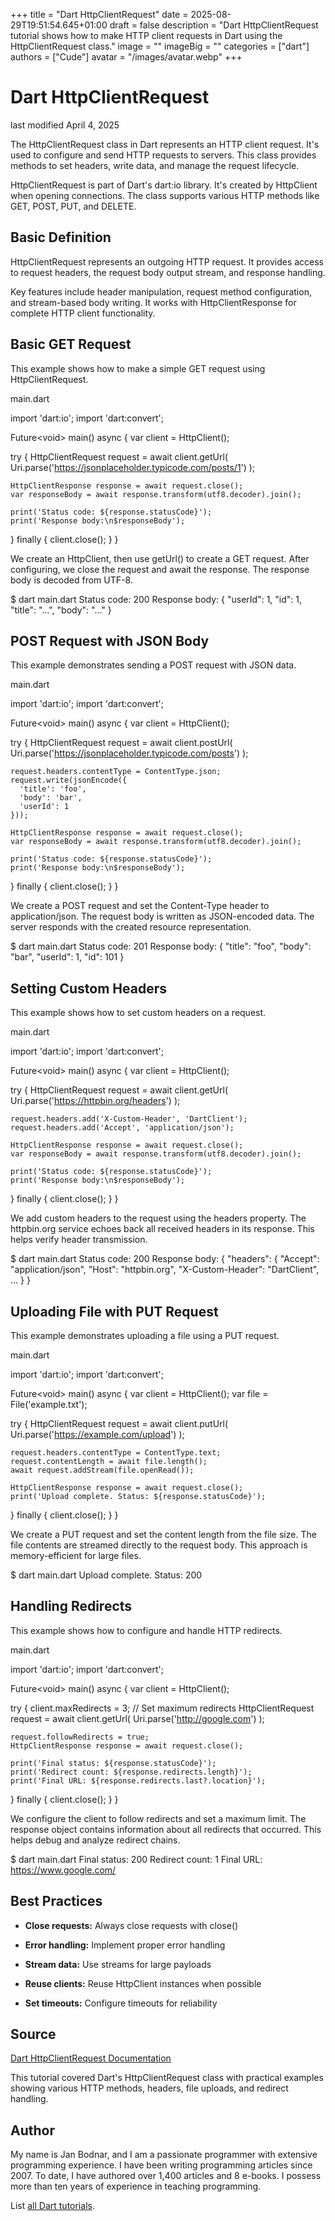 +++
title = "Dart HttpClientRequest"
date = 2025-08-29T19:51:54.645+01:00
draft = false
description = "Dart HttpClientRequest tutorial shows how to make HTTP client requests in Dart using the HttpClientRequest class."
image = ""
imageBig = ""
categories = ["dart"]
authors = ["Cude"]
avatar = "/images/avatar.webp"
+++

# Dart HttpClientRequest

last modified April 4, 2025

The HttpClientRequest class in Dart represents an HTTP client request.
It's used to configure and send HTTP requests to servers. This class provides
methods to set headers, write data, and manage the request lifecycle.

HttpClientRequest is part of Dart's dart:io library. It's created
by HttpClient when opening connections. The class supports various HTTP methods
like GET, POST, PUT, and DELETE.

## Basic Definition

HttpClientRequest represents an outgoing HTTP request. It provides
access to request headers, the request body output stream, and response handling.

Key features include header manipulation, request method configuration, and
stream-based body writing. It works with HttpClientResponse for complete
HTTP client functionality.

## Basic GET Request

This example shows how to make a simple GET request using HttpClientRequest.

main.dart
  

import 'dart:io';
import 'dart:convert';

Future&lt;void&gt; main() async {
  var client = HttpClient();
  
  try {
    HttpClientRequest request = await client.getUrl(
      Uri.parse('https://jsonplaceholder.typicode.com/posts/1')
    );
    
    HttpClientResponse response = await request.close();
    var responseBody = await response.transform(utf8.decoder).join();
    
    print('Status code: ${response.statusCode}');
    print('Response body:\n$responseBody');
  } finally {
    client.close();
  }
}

We create an HttpClient, then use getUrl() to create a GET request. After
configuring, we close the request and await the response. The response body
is decoded from UTF-8.

$ dart main.dart
Status code: 200
Response body:
{
  "userId": 1,
  "id": 1,
  "title": "...",
  "body": "..."
}

## POST Request with JSON Body

This example demonstrates sending a POST request with JSON data.

main.dart
  

import 'dart:io';
import 'dart:convert';

Future&lt;void&gt; main() async {
  var client = HttpClient();
  
  try {
    HttpClientRequest request = await client.postUrl(
      Uri.parse('https://jsonplaceholder.typicode.com/posts')
    );
    
    request.headers.contentType = ContentType.json;
    request.write(jsonEncode({
      'title': 'foo',
      'body': 'bar',
      'userId': 1
    }));
    
    HttpClientResponse response = await request.close();
    var responseBody = await response.transform(utf8.decoder).join();
    
    print('Status code: ${response.statusCode}');
    print('Response body:\n$responseBody');
  } finally {
    client.close();
  }
}

We create a POST request and set the Content-Type header to application/json.
The request body is written as JSON-encoded data. The server responds with
the created resource representation.

$ dart main.dart
Status code: 201
Response body:
{
  "title": "foo",
  "body": "bar",
  "userId": 1,
  "id": 101
}

## Setting Custom Headers

This example shows how to set custom headers on a request.

main.dart
  

import 'dart:io';
import 'dart:convert';

Future&lt;void&gt; main() async {
  var client = HttpClient();
  
  try {
    HttpClientRequest request = await client.getUrl(
      Uri.parse('https://httpbin.org/headers')
    );
    
    request.headers.add('X-Custom-Header', 'DartClient');
    request.headers.add('Accept', 'application/json');
    
    HttpClientResponse response = await request.close();
    var responseBody = await response.transform(utf8.decoder).join();
    
    print('Status code: ${response.statusCode}');
    print('Response body:\n$responseBody');
  } finally {
    client.close();
  }
}

We add custom headers to the request using the headers property. The httpbin.org
service echoes back all received headers in its response. This helps verify
header transmission.

$ dart main.dart
Status code: 200
Response body:
{
  "headers": {
    "Accept": "application/json",
    "Host": "httpbin.org",
    "X-Custom-Header": "DartClient",
    ...
  }
}

## Uploading File with PUT Request

This example demonstrates uploading a file using a PUT request.

main.dart
  

import 'dart:io';
import 'dart:convert';

Future&lt;void&gt; main() async {
  var client = HttpClient();
  var file = File('example.txt');
  
  try {
    HttpClientRequest request = await client.putUrl(
      Uri.parse('https://example.com/upload')
    );
    
    request.headers.contentType = ContentType.text;
    request.contentLength = await file.length();
    await request.addStream(file.openRead());
    
    HttpClientResponse response = await request.close();
    print('Upload complete. Status: ${response.statusCode}');
  } finally {
    client.close();
  }
}

We create a PUT request and set the content length from the file size. The
file contents are streamed directly to the request body. This approach is
memory-efficient for large files.

$ dart main.dart
Upload complete. Status: 200

## Handling Redirects

This example shows how to configure and handle HTTP redirects.

main.dart
  

import 'dart:io';
import 'dart:convert';

Future&lt;void&gt; main() async {
  var client = HttpClient();
  
  try {
    client.maxRedirects = 3; // Set maximum redirects
    HttpClientRequest request = await client.getUrl(
      Uri.parse('http://google.com')
    );
    
    request.followRedirects = true;
    HttpClientResponse response = await request.close();
    
    print('Final status: ${response.statusCode}');
    print('Redirect count: ${response.redirects.length}');
    print('Final URL: ${response.redirects.last?.location}');
  } finally {
    client.close();
  }
}

We configure the client to follow redirects and set a maximum limit. The
response object contains information about all redirects that occurred.
This helps debug and analyze redirect chains.

$ dart main.dart
Final status: 200
Redirect count: 1
Final URL: https://www.google.com/

## Best Practices

- **Close requests:** Always close requests with close()

- **Error handling:** Implement proper error handling

- **Stream data:** Use streams for large payloads

- **Reuse clients:** Reuse HttpClient instances when possible

- **Set timeouts:** Configure timeouts for reliability

## Source

[Dart HttpClientRequest Documentation](https://api.dart.dev/stable/dart-io/HttpClientRequest-class.html)

This tutorial covered Dart's HttpClientRequest class with practical examples
showing various HTTP methods, headers, file uploads, and redirect handling.

## Author

My name is Jan Bodnar, and I am a passionate programmer with extensive
programming experience. I have been writing programming articles since 2007.
To date, I have authored over 1,400 articles and 8 e-books. I possess more
than ten years of experience in teaching programming.

List [all Dart tutorials](/dart/).